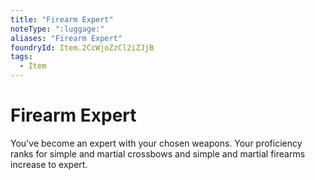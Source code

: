 ```yaml
---
title: "Firearm Expert"
noteType: ":luggage:"
aliases: "Firearm Expert"
foundryId: Item.2CcWjoZzCl2iZJjB
tags:
  - Item
---
```


# Firearm Expert

You've become an expert with your chosen weapons. Your proficiency ranks for simple and martial crossbows and simple and martial firearms increase to expert.
